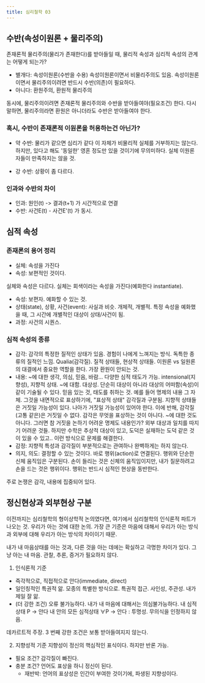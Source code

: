 ```yaml
---
title: 심리철학 03
---
```


## 수반(속성이원론 + 물리주의)

존재론적 물리주의(물리가 존재한다)를 받아들일 때, 물리적 속성과 심리적 속성의 관계는 어떻게 되는가?
- 별개다: 속성이원론(수반을 수용)
속성이원론이면서 비물리주의도 있음. 속성이원론이면서 물리주의이려면 반드시 수반(의존)이 필요하다.
- 아니다: 환원주의, 환원적 물리주의

동시에, 물리주의이려면 존재론적 물리주의와 수반을 받아들여야(필요조건) 한다.
다시 말하면, 물리주의라면 환원은 아니더라도 수반은 받아들여야 한다.

### 혹시, 수반이 존재론적 이원론을 허용하는건 아닌가?

- 약 수반: 물리가 같으면 심리가 같다
이 자체가 비물리적 실체를 거부하지는 않는다. 하지만, 있다고 해도 '동일한' 영혼 정도만 있을 것이기에 무의미하다. 실체 이원론자들이 만족하지는 않을 것.

- 강 수반: 상황이 좀 다르다.

### 인과와 수반의 차이

- 인과: 원인(t) -> 결과(t+1) 가 시간적으로 연결
- 수반: 사건E(t) - 사건E'(t) 가 동시.

## 심적 속성

### 존재론의 용어 정리

- 실체: 속성을 가진다
- 속성: 보편적인 것이다.

실체와 속성은 다르다. 실체는 회색이라는 속성을 가진다(예화한다 instantiate).

- 속성: 보편자. 예화할 수 있는 것.
- 상태(state), 상황, 사건(event): 사실과 비슷. 개체적, 개별적. 특정 속성을 예화했을 때, 그 시간에 개별적인 대상이 상태/사건이 됨.
- 과정: 사건의 시퀀스.

### 심적 속성의 종류

- 감각: 감각의 특정한 질적인 상태가 있음. 경험이 나에게 느껴지는 방식. 독특한 종류의 질적인 느낌. Qualia(감각질). 질적 상태들, 현상적 상태들.
이원론 vs 일원론의 대결에서 중요한 역할을 한다. 가장 환원이 안되는 것.
- 내용: ~에 대한 생각, 의심, 믿음, 바람... 다양한 심적 태도가 가능. intensional(지향성), 지향적 상태. ~에 대함. 대상성. 단순히 대상이 아니라 대상의 어떠함(속성)이 같이 기술될 수 있다. 믿음 있는 것, 태도를 취하는 것.
예를 들어 명제의 내용 그 자체. 그것을 내면적으로 표상하기에, "표상적 상태"
감각질과 구분됨. 지향적 상태들은 거짓일 가능성이 있다. 나아가 거짓일 가능성이 있어야 한다. 이에 반해, 감각질(고통 같은)은 거짓일 수 없다. 감각은 무엇을 표상하는 것이 아니다. ~에 대한 것도 아니다.
그러면 참 거짓을 논하기 어려운 명제도 내용인가? 외부 대상과 일치를 따지기 어려운 것들.
하지만 수학은 추상적 대상이 있고, 도덕은 실재하는 도덕 같은 것이 있을 수 있고.. 이런 방식으로 문제를 해결한다.
- 감정: 지향적 특성과 감각질이 부분적으로는 관여하나 완벽하게는 하지 않는다.
- 의지, 의도: 결정할 수 있는 것이다. 바로 행위(action)로 연결된다.
행위와 단순한 신체 움직임은 구분된다. 손이 들리는 것은 신체의 움직임이지만, 내가 질문하려고 손을 드는 것은 행위이다. 행위는 반드시 심적인 현상을 동반한다.

주로 논쟁은 감각, 내용에 집중되어 있다.

## 정신현상과 외부현상 구분

이전까지는 심리철학의 형이상학적 논의였다면, 여기에서 심리철학의 인식론적 파트가 나오는 것. 우리가 아는 것에 대한 논의.
가장 큰 기준은 마음에 대해서 우리가 아는 방식과 외부에 대해 우리가 아는 방식의 차이이기 때문.

내가 내 마음상태를 아는 것과, 다른 것을 아는 데에는 확실하고 극명한 차이가 있다.
그냥 아는 내 마음. 관찰, 추론, 증거가 필요하지 않다.

1. 인식론적 기준
  - 즉각적으로, 직접적으로 안다(immediate, direct)
  - 일인칭적인 특권적 앎. 모종의 특별한 방식으로. 특권적 접근. 사인성, 주관성. 내가 제일 잘 앎.
  - (더 강한 조건) 오류 불가능하다. 내가 내 마음에 대해서는 의심불가능하다.
내 심적 상태 P -> 안다
내 안의 모든 심적상태 ∀P -> 안다 : 투명성. 무의식을 인정하지 않음.

데카르트적 주장. 3 번째 강한 조건은 보통 받아들여지지 않는다.

2. 지향성적 기준
지향성이 정신의 핵심적인 표식이다. 하지만 반론 가능.
- 필요 조건? 감각질이 빠진다.
- 충분 조건? 언어도 표상을 하니 정신이 된다.
  - 재반박: 언어의 표상성은 인간이 부여한 것이기에, 파생된 지향성이다.
